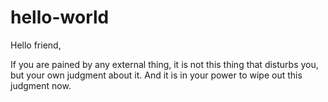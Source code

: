# hello-world

Hello friend,

If you are pained by any external thing, it is not this thing that disturbs you, but your own judgment about it. And it is in your power to wipe out this judgment now.
